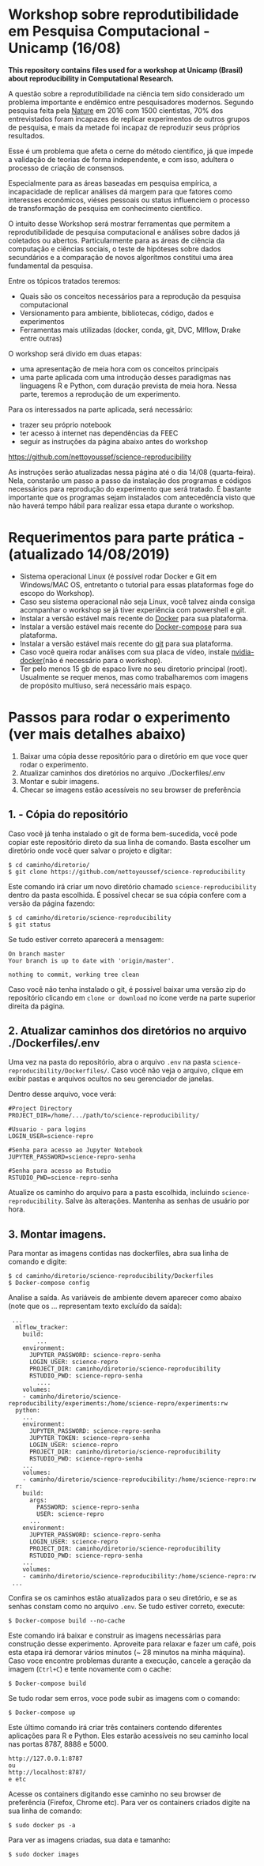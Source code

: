 # Workshop sobre reprodutibilidade em Pesquisa Computacional - Unicamp (16/08)



**This repository contains files used for a workshop at Unicamp (Brasil) about reproducibility in Computational Research.**



A questão sobre a reprodutibilidade na ciência tem sido considerado um problema importante e endêmico entre pesquisadores modernos. Segundo pesquisa feita pela [Nature](https://www.nature.com/news/1-500-scientists-lift-the-lid-on-reproducibility-1.19970) em 2016 com 1500 cientistas, 70% dos entrevistados foram incapazes de replicar experimentos de outros grupos de pesquisa, e mais da metade foi incapaz de reproduzir seus próprios resultados.

Esse é um problema que afeta o cerne do método científico, já que impede a validação de teorias de forma independente, e com isso, adultera o processo de criação de consensos. 

Especialmente para as áreas baseadas em pesquisa empírica, a incapacidade de replicar análises dá margem para que fatores como interesses econômicos, viéses pessoais ou status influenciem o processo de transformação de pesquisa em conhecimento científico.

O intuito desse Workshop será mostrar ferramentas que permitem a reprodutibilidade de pesquisa computacional e análises sobre dados já coletados ou abertos. Particularmente para as áreas de ciência da computação e ciências sociais, o teste de hipóteses sobre dados secundários e a comparação de novos algorítmos constitui uma área fundamental da pesquisa.

Entre os tópicos tratados teremos:

* Quais são os conceitos necessários para a reprodução da pesquisa computacional
* Versionamento para ambiente, bibliotecas, código, dados e experimentos
* Ferramentas mais utilizadas (docker, conda, git, DVC, Mlflow, Drake entre outras)

O workshop será divido em duas etapas:
* uma apresentação de meia hora com os conceitos principais
* uma parte aplicada com uma introdução desses paradigmas nas linguagens R e Python, com duração prevista de meia hora. Nessa parte, teremos a reprodução de um experimento.

Para os interessados na parte aplicada, será necessário:
* trazer seu próprio notebook
* ter acesso à internet nas dependências da FEEC
* seguir as instruções da página abaixo antes do workshop

https://github.com/nettoyoussef/science-reproducibility

As instruções serão atualizadas nessa página até o dia 14/08 (quarta-feira). Nela, constarão um passo a passo da instalação dos programas e códigos necessários para reprodução do experimento que será tratado. É bastante importante que os programas sejam instalados com antecedência visto que não haverá tempo hábil para realizar essa etapa durante o workshop.


# Requerimentos para parte prática - (atualizado 14/08/2019)

- Sistema operacional Linux (é possível rodar Docker e Git em Windows/MAC OS, entretanto o tutorial para essas plataformas foge do escopo do Workshop).
- Caso seu sistema operacional não seja Linux, você talvez ainda consiga acompanhar o workshop se já tiver experiência com powershell e git.
- Instalar a versão estável mais recente do [Docker](https://docs.docker.com/install/) para sua plataforma.
- Instalar a versão estável mais recente do [Docker-compose](https://docs.docker.com/compose/install/) para sua plataforma.
- Instalar a versão estável mais recente do [git](https://git-scm.com/downloads) para sua plataforma.
- Caso você queira rodar análises com sua placa de vídeo, instale [nvidia-docker](https://github.com/NVIDIA/nvidia-docker)(não é necessário para o workshop).
- Ter pelo menos 15 gb de espaco livre no seu diretorio principal (root). Usualmente se requer menos, mas como trabalharemos com imagens de propósito multiuso, será necessário mais espaço.

# Passos para rodar o experimento (ver mais detalhes abaixo)
1. Baixar uma cópia desse repositório para o diretório em que voce quer rodar o experimento.
2. Atualizar caminhos dos diretórios no arquivo ./Dockerfiles/.env
3. Montar e subir imagens.
4. Checar se imagens estão acessíveis no seu browser de preferência

## 1. - Cópia do repositório

Caso você já tenha instalado o git de forma bem-sucedida, você pode copiar este repositório direto da sua linha de comando. Basta escolher um diretório onde você quer salvar o projeto e digitar:

```Shell
$ cd caminho/diretorio/
$ git clone https://github.com/nettoyoussef/science-reproducibility
```

Este comando irá criar um novo diretório chamado `science-reproducibility` dentro da pasta escolhida. É possível checar se sua cópia confere com a versão da página fazendo:

```Shell
$ cd caminho/diretorio/science-reproducibility
$ git status
```

Se tudo estiver correto aparecerá a mensagem:

```
On branch master
Your branch is up to date with 'origin/master'.

nothing to commit, working tree clean
```

Caso você não tenha instalado o git, é possível baixar uma versão zip do repositório clicando em `clone or download` no ícone verde na parte superior direita da página.


## 2. Atualizar caminhos dos diretórios no arquivo ./Dockerfiles/.env

Uma vez na pasta do repositório, abra o arquivo `.env` na pasta `science-reproducibility/Dockerfiles/`. Caso você não veja o arquivo, clique em exibir pastas e arquivos ocultos no seu gerenciador de janelas.

Dentro desse arquivo, voce verá:

```
#Project Directory
PROJECT_DIR=/home/.../path/to/science-reproducibility/

#Usuario - para logins
LOGIN_USER=science-repro

#Senha para acesso ao Jupyter Notebook
JUPYTER_PASSWORD=science-repro-senha

#Senha para acesso ao Rstudio
RSTUDIO_PWD=science-repro-senha
```

Atualize os caminho do arquivo para a pasta escolhida, incluindo `science-reproducibility`. Salve às alterações. Mantenha as senhas de usuário por hora.


## 3. Montar imagens.


Para montar as imagens contidas nas dockerfiles, abra sua linha de comando e digite:

```Shell
$ cd caminho/diretorio/science-reproducibility/Dockerfiles
$ Docker-compose config
```

Analise a saída. As variáveis de ambiente devem aparecer como abaixo (note que os ... representam texto excluído da saída):

```
 ...
  mlflow_tracker:
    build:
        ...
    environment:
      JUPYTER_PASSWORD: science-repro-senha
      LOGIN_USER: science-repro
      PROJECT_DIR: caminho/diretorio/science-reproducibility
      RSTUDIO_PWD: science-repro-senha
        ....
    volumes:
    - caminho/diretorio/science-reproducibility/experiments:/home/science-repro/experiments:rw
  python:
    ...
    environment:
      JUPYTER_PASSWORD: science-repro-senha
      JUPYTER_TOKEN: science-repro-senha
      LOGIN_USER: science-repro
      PROJECT_DIR: caminho/diretorio/science-reproducibility
      RSTUDIO_PWD: science-repro-senha
    ...
    volumes:
    - caminho/diretorio/science-reproducibility:/home/science-repro:rw
  r:
    build:
      args:
        PASSWORD: science-repro-senha
        USER: science-repro
      ...
    environment:
      JUPYTER_PASSWORD: science-repro-senha
      LOGIN_USER: science-repro
      PROJECT_DIR: caminho/diretorio/science-reproducibility
      RSTUDIO_PWD: science-repro-senha
    ...
    volumes:
    - caminho/diretorio/science-reproducibility:/home/science-repro:rw
 ...   
```

Confira se os caminhos estão atualizados para o seu diretório, e se as senhas constam como no arquivo `.env`.
Se tudo estiver correto, execute:

```Shell
$ Docker-compose build --no-cache
```

Este comando irá baixar e construir as imagens necessárias para construção desse experimento.
Aproveite para relaxar e fazer um café, pois esta etapa irá demorar vários minutos (~ 28 minutos na minha máquina). Caso voce encontre problemas durante a execução, cancele a geração da imagem (`Ctrl+C`) e tente novamente com o cache:

```Shell
$ Docker-compose build
```

Se tudo rodar sem erros, voce pode subir as imagens com o comando:

```Shell
$ Docker-compose up
```

Este último comando irá criar três containers contendo diferentes aplicações para R e Python.
Eles estarão acessíveis no seu caminho local nas portas 8787, 8888 e 5000.

```
http://127.0.0.1:8787
ou
http://localhost:8787/
e etc
```

Acesse os containers digitando esse caminho no seu browser de preferência (Firefox, Chrome etc).
Para ver os containers criados digite na sua linha de comando:

```Shell
$ sudo docker ps -a
```

Para ver as imagens criadas, sua data e tamanho:

```Shell
$ sudo docker images
```








